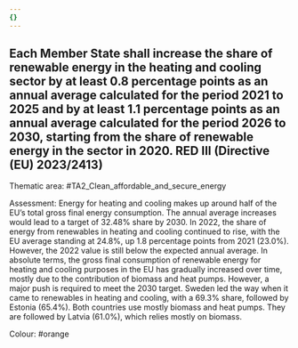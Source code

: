 ```yaml
---
{}
---
```

## Each Member State shall increase the share of renewable energy in the heating and cooling sector by at least 0.8 percentage points as an annual average calculated for the period 2021 to 2025 and by at least 1.1 percentage points as an annual average calculated for the period 2026 to 2030, starting from the share of renewable energy in the sector in 2020. RED III (Directive (EU) 2023/2413)

Thematic area: #TA2_Clean_affordable_and_secure_energy

Assessment: Energy for heating and cooling makes up around half of the EU’s total gross final energy consumption. The annual average increases would lead to a target of 32.48% share by 2030. In 2022, the share of energy from renewables in heating and cooling continued to rise, with the EU average standing at 24.8%, up 1.8 percentage points from 2021 (23.0%). However, the 2022 value is still below the expected annual average. In absolute terms, the gross final consumption
of renewable energy for heating and cooling purposes in the EU has gradually increased over time, mostly due to the contribution of biomass and heat pumps. However, a major push is required to meet the 2030 target.
Sweden led the way when it came to renewables in heating and cooling, with a 69.3% share, followed by Estonia (65.4%). Both countries use mostly biomass and heat pumps. They are followed by Latvia (61.0%), which relies mostly on biomass.

Colour: #orange